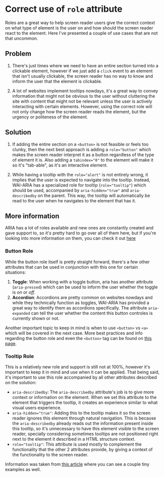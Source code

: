 # Correct use of `role` attribute

Roles are a great way to help screen reader users give the correct context on what type of element is the user on and how should the screen reader react to the element. Here I've presented a couple of use cases that are not that uncommon.

## Problem

1. There's just times where we need to have an entire section turned into a clickable element, however if we just add a `click` event to an element that isn't usually clickable, the screen reader has no way to know and inform the user that the element is clickable.

1. A lot of websites implement tooltips nowdays, it's a great way to convey information that might not be obvious to the user without cluttering the site with content that might not be relevant unless the user is actively interacting with certain elements. However, using the correct role will not only change how the screen reader reads the element, but the urgency or politeness of the element.

## Solution

1. If adding the entire section on a `<button>` is not feasible or feels too clunky, then the next best approach is adding a `role="button"` which makes the screen reader interpret it as a button regardless of the type of element it is. Also adding a `tabindex="0"` to the element will make it so it's "tab-able", as it's an interactive element.

1. While having a tooltip with the `role="alert"` is not entirely wrong, it implies that the user is expected to navigate into the tooltip. Instead, WAI-ARIA has a specialized role for tooltip (`role="tooltip"`) which should be used, accompanied by `aria-hidden="true"` and `aria-describedby` on the parent. This way, the tooltip will automatically be read to the user when he navigates to the element that has it.

## More information

ARIA has a lot of roles available and new ones are constantly created and gave support to, so it's pretty hard to go over all of them here, but if you're looking into more information on them, you can check it out [here](https://developer.mozilla.org/en-US/docs/Web/Accessibility/ARIA/Roles)

### Button Role

While the button role itself is pretty straight forward, there's a few other attributes that can be used in conjunction with this one for certain situations:

1. **Toggle**: When working with a toggle button, aria has another attribute (`aria-pressed`) which can be used to inform the user whether the toggle is *on* or *off*.
1. **Accordion**: Accordions are pretty common on websites nowdays and while they technically function as toggles, WAI-ARIA has provided a great way to identify them as accordions specifically. The attribute `aria-expanded` can tell the user whether the content this button controles is currently shown or not.

Another important topic to keep in mind is when to use `<button>` vs `<a>` which will be covered in the next case. More best practices and info regarding the button role and even the `<button>` tag can be found on [this page](https://developer.mozilla.org/en-US/docs/Web/Accessibility/ARIA/Roles/button_role).

### Tooltip Role

This is a relatively new role and support is still not at 100%, however it's important to keep it in mind and use when it can be applied. That being said, it's important to use this role accompanied by all other attributes described on the solution:

* `aria-describedby`: The `aria-describedby` attribute's job is to give more context or information on the element. When we set this attribute to the element that triggers the tooltip, it creates an experience similar to what visual users experience.
* `aria-hidden="true"`: Adding this to the tooltip makes it so the screen reader ignores this element through natural navigation. This is because the `aria-describedby` already reads out the information present inside this tooltip, so it's unnecessary to have this element visible to the screen reader, specially considering sometimes tooltips are not positioned right next to the element it described in a HTML structure context.
* `role="tooltip"`: This attribute is used mostly to complement the functionality that the other 2 attributes provide, by giving a context of the functionality to the screen reader.

Information was taken from [this article](https://www.digitala11y.com/tooltip-role/) where you can see a couple tiny examples as well.